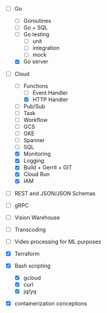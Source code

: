 - [ ] Go
    - [ ] Goroutines
    - [ ] Go + SQL
    - [ ] Go testing
        - [ ] unit
        - [ ] integration
        - [ ] mock
    - [x] Go server
- [ ] Cloud
    - [ ] Functions
      - [ ] Event Handler
      - [x] HTTP Handler
    - [ ] Pub/Sub
    - [ ] Task
    - [ ] Workflow
    - [ ] GCS
    - [ ] GKE
    - [ ] Spanner
    - [ ] SQL
    - [x] Monitoring
    - [x] Logging 
    - [x] Build + Gerrit + GIT
    - [x] Cloud Run
    - [x] IAM
- [ ] REST and JSON/JSON Schemas
- [ ] gRPC
- [ ] Vision Warehouse
- [ ] Transcoding
- [ ] Video processing for ML purposes
- [x] Terraform
- [x] Bash scripting
  - [x] gcloud
  - [x] curl
  - [x] jq/yq
- [x] containerization conceptions

